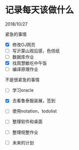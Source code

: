 # 记录每天该做什么

2018/10/27

紧急的事情

* [x] 修改OJ网页
* [ ] 写沂蒙山观后感，色信纸
* [ ] 数据库作业
* [x] 找周慧敏吃中午饭
* [ ] 编译原理作业

不是很紧急的事情

* [ ] 学习oracle
* [x] 去看鲁泰服装展，签到
* [ ] 使用notation、todolist

* [ ] 整理软件和桌面

* [ ] 整理规整作业

* [ ] 未来的计划

